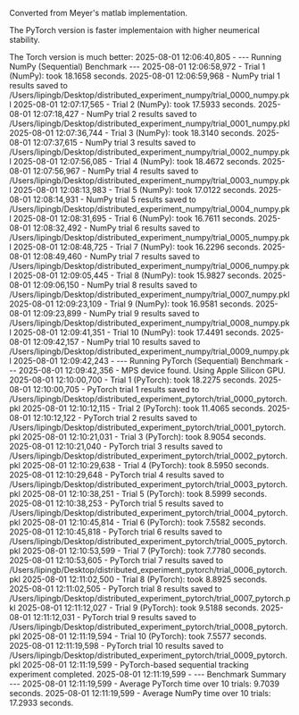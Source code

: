 Converted from Meyer's matlab implementation.

The PyTorch version is faster implementaion with higher neumerical stability. 


The Torch version is much better:
2025-08-01 12:06:40,805 - 
--- Running NumPy (Sequential) Benchmark ---
2025-08-01 12:06:58,972 - Trial 1 (NumPy): took 18.1658 seconds.
2025-08-01 12:06:59,968 - NumPy trial 1 results saved to /Users/lipingb/Desktop/distributed_experiment_numpy/trial_0000_numpy.pkl
2025-08-01 12:07:17,565 - Trial 2 (NumPy): took 17.5933 seconds.
2025-08-01 12:07:18,427 - NumPy trial 2 results saved to /Users/lipingb/Desktop/distributed_experiment_numpy/trial_0001_numpy.pkl
2025-08-01 12:07:36,744 - Trial 3 (NumPy): took 18.3140 seconds.
2025-08-01 12:07:37,615 - NumPy trial 3 results saved to /Users/lipingb/Desktop/distributed_experiment_numpy/trial_0002_numpy.pkl
2025-08-01 12:07:56,085 - Trial 4 (NumPy): took 18.4672 seconds.
2025-08-01 12:07:56,967 - NumPy trial 4 results saved to /Users/lipingb/Desktop/distributed_experiment_numpy/trial_0003_numpy.pkl
2025-08-01 12:08:13,983 - Trial 5 (NumPy): took 17.0122 seconds.
2025-08-01 12:08:14,931 - NumPy trial 5 results saved to /Users/lipingb/Desktop/distributed_experiment_numpy/trial_0004_numpy.pkl
2025-08-01 12:08:31,695 - Trial 6 (NumPy): took 16.7611 seconds.
2025-08-01 12:08:32,492 - NumPy trial 6 results saved to /Users/lipingb/Desktop/distributed_experiment_numpy/trial_0005_numpy.pkl
2025-08-01 12:08:48,725 - Trial 7 (NumPy): took 16.2296 seconds.
2025-08-01 12:08:49,460 - NumPy trial 7 results saved to /Users/lipingb/Desktop/distributed_experiment_numpy/trial_0006_numpy.pkl
2025-08-01 12:09:05,445 - Trial 8 (NumPy): took 15.9827 seconds.
2025-08-01 12:09:06,150 - NumPy trial 8 results saved to /Users/lipingb/Desktop/distributed_experiment_numpy/trial_0007_numpy.pkl
2025-08-01 12:09:23,109 - Trial 9 (NumPy): took 16.9581 seconds.
2025-08-01 12:09:23,899 - NumPy trial 9 results saved to /Users/lipingb/Desktop/distributed_experiment_numpy/trial_0008_numpy.pkl
2025-08-01 12:09:41,351 - Trial 10 (NumPy): took 17.4491 seconds.
2025-08-01 12:09:42,157 - NumPy trial 10 results saved to /Users/lipingb/Desktop/distributed_experiment_numpy/trial_0009_numpy.pkl
2025-08-01 12:09:42,243 - --- Running PyTorch (Sequential) Benchmark ---
2025-08-01 12:09:42,356 - MPS device found. Using Apple Silicon GPU.
2025-08-01 12:10:00,700 - Trial 1 (PyTorch): took 18.2275 seconds.
2025-08-01 12:10:00,705 - PyTorch trial 1 results saved to /Users/lipingb/Desktop/distributed_experiment_pytorch/trial_0000_pytorch.pkl
2025-08-01 12:10:12,115 - Trial 2 (PyTorch): took 11.4065 seconds.
2025-08-01 12:10:12,122 - PyTorch trial 2 results saved to /Users/lipingb/Desktop/distributed_experiment_pytorch/trial_0001_pytorch.pkl
2025-08-01 12:10:21,031 - Trial 3 (PyTorch): took 8.9054 seconds.
2025-08-01 12:10:21,040 - PyTorch trial 3 results saved to /Users/lipingb/Desktop/distributed_experiment_pytorch/trial_0002_pytorch.pkl
2025-08-01 12:10:29,638 - Trial 4 (PyTorch): took 8.5950 seconds.
2025-08-01 12:10:29,648 - PyTorch trial 4 results saved to /Users/lipingb/Desktop/distributed_experiment_pytorch/trial_0003_pytorch.pkl
2025-08-01 12:10:38,251 - Trial 5 (PyTorch): took 8.5999 seconds.
2025-08-01 12:10:38,253 - PyTorch trial 5 results saved to /Users/lipingb/Desktop/distributed_experiment_pytorch/trial_0004_pytorch.pkl
2025-08-01 12:10:45,814 - Trial 6 (PyTorch): took 7.5582 seconds.
2025-08-01 12:10:45,818 - PyTorch trial 6 results saved to /Users/lipingb/Desktop/distributed_experiment_pytorch/trial_0005_pytorch.pkl
2025-08-01 12:10:53,599 - Trial 7 (PyTorch): took 7.7780 seconds.
2025-08-01 12:10:53,605 - PyTorch trial 7 results saved to /Users/lipingb/Desktop/distributed_experiment_pytorch/trial_0006_pytorch.pkl
2025-08-01 12:11:02,500 - Trial 8 (PyTorch): took 8.8925 seconds.
2025-08-01 12:11:02,505 - PyTorch trial 8 results saved to /Users/lipingb/Desktop/distributed_experiment_pytorch/trial_0007_pytorch.pkl
2025-08-01 12:11:12,027 - Trial 9 (PyTorch): took 9.5188 seconds.
2025-08-01 12:11:12,031 - PyTorch trial 9 results saved to /Users/lipingb/Desktop/distributed_experiment_pytorch/trial_0008_pytorch.pkl
2025-08-01 12:11:19,594 - Trial 10 (PyTorch): took 7.5577 seconds.
2025-08-01 12:11:19,598 - PyTorch trial 10 results saved to /Users/lipingb/Desktop/distributed_experiment_pytorch/trial_0009_pytorch.pkl
2025-08-01 12:11:19,599 - PyTorch-based sequential tracking experiment completed.
2025-08-01 12:11:19,599 - 
--- Benchmark Summary ---
2025-08-01 12:11:19,599 - Average PyTorch time over 10 trials: 9.7039 seconds.
2025-08-01 12:11:19,599 - Average NumPy time over 10 trials: 17.2933 seconds.

